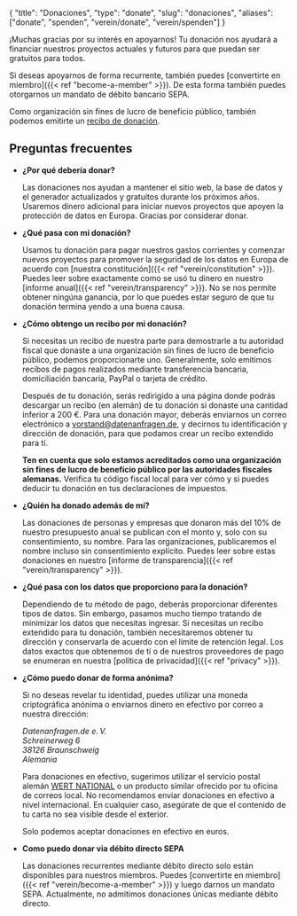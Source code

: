{
    "title": "Donaciones",
    "type": "donate",
    "slug": "donaciones",
    "aliases": ["donate", "spenden", "verein/donate", "verein/spenden"]
}

¡Muchas gracias por su interés en apoyarnos! Tu donación nos ayudará a financiar nuestros proyectos actuales y futuros para que puedan ser gratuitos para todos.

Si deseas apoyarnos de forma recurrente, también puedes [convertirte en miembro]({{< ref "become-a-member" >}}). De esta forma también puedes otorgarnos un mandato de débito bancario SEPA.

Como organización sin fines de lucro de beneficio público, también podemos emitirte un [recibo de donación](#donation-receipt-howto).

<div class="donation-widget"></div>

## Preguntas frecuentes

* **¿Por qué debería donar?**

   Las donaciones nos ayudan a mantener el sitio web, la base de datos y el generador actualizados y gratuitos durante los próximos años. Usaremos dinero adicional para iniciar nuevos proyectos que apoyen la protección de datos en Europa. Gracias por considerar donar.

* **¿Qué pasa con mi donación?**

    Usamos tu donación para pagar nuestros gastos corrientes y comenzar nuevos proyectos para promover la seguridad de los datos en Europa de acuerdo con [nuestra constitución]({{< ref "verein/constitution" >}}). Puedes leer sobre exactamente como se usó tu dinero en nuestro [informe anual]({{< ref "verein/transparency" >}}). No se nos permite obtener ningúna ganancia, por lo que puedes estar seguro de que tu donación termina yendo a una buena causa.
    
* <a id="donation-receipt-howto"></a>**¿Cómo obtengo un recibo por mi donación?**

    Si necesitas un recibo de nuestra parte para demostrarle a tu autoridad fiscal que donaste a una organización sin fines de lucro de beneficio público, podemos proporcionarte uno. Generalmente, solo emitimos recibos de pagos realizados mediante transferencia bancaria, domiciliación bancaria, PayPal o tarjeta de crédito.

    Después de tu donación, serás redirigido a una página donde podrás descargar un recibo (en alemán) de tu donación si donaste una cantidad inferior a 200 €.
    Para una donación mayor, deberás enviarnos un correo electrónico a [vorstand@datenanfragen.de](mailto:vorstand@datenanfragen.de), y decirnos tu identificación y dirección de donación, para que podamos crear un recibo extendido para tí.

    **Ten en cuenta que solo estamos acreditados como una organización sin fines de lucro de beneficio público por las autoridades fiscales alemanas.** Verifica tu código fiscal local para ver cómo y si puedes deducir tu donación en tus declaraciones de impuestos.
 
* **¿Quién ha donado además de mí?**

    Las donaciones de personas y empresas que donaron más del 10% de nuestro presupuesto anual se publican con el monto y, solo con su consentimiento, su nombre. Para las organizaciones, publicaremos el nombre incluso sin consentimiento explícito. Puedes leer sobre estas donaciones en nuestro [informe de transparencia]({{< ref "verein/transparency" >}}).

* **¿Qué pasa con los datos que proporciono para la donación?**

    Dependiendo de tu método de pago, deberás proporcionar diferentes tipos de datos. Sin embargo, pasamos mucho tiempo tratando de minimizar los datos que necesitas ingresar. Si necesitas un recibo extendido para tu donación, también necesitaremos obtener tu dirección y conservarla de acuerdo con el límite de retención legal. Los datos exactos que obtenemos de tí o de nuestros proveedores de pago se enumeran en nuestra [política de privacidad]({{< ref "privacy" >}}).

* **¿Cómo puedo donar de forma anónima?**

    Si no deseas revelar tu identidad, puedes utilizar una moneda criptográfica anónima o enviarnos dinero en efectivo por correo a nuestra dirección:

    *Datenanfragen.de e.&thinsp;V.  
    Schreinerweg 6  
    38126 Braunschweig  
    Alemania*

    Para donaciones en efectivo, sugerimos utilizar el servicio postal alemán [WERT NATIONAL](https://www.deutschepost.de/de/w/wert-national.html) o un producto similar ofrecido por tu oficina de correos local. No recomendamos enviar donaciones en efectivo a nivel internacional. En cualquier caso, asegúrate de que el contenido de tu carta no sea visible desde el exterior.

    Solo podemos aceptar donaciones en efectivo en euros.

* **Como puedo donar via débito directo SEPA**

    <!-- TODO: Activate at mollie -->
    Las donaciones recurrentes mediante débito directo solo están disponibles para nuestros miembros. Puedes [convertirte en miembro]({{< ref "verein/become-a-member" >}}) y luego darnos un mandato SEPA. Actualmente, no admitimos donaciones únicas mediante débito directo.
